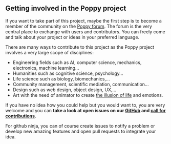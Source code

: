 ## Getting involved in the Poppy project

If you want to take part of this project, maybe the first step is to become a member of the community on the [Poppy forum](https://forum.poppy-project.org). The forum is the very central place to exchange with users and contributors. You can freely come and talk about your project or ideas in your preferred language.

There are many ways to contribute to this project as the Poppy project involves a very large scope of disciplines:

- Engineering fields such as AI, computer science, mechanics, electronics, machine learning...
- Humanities such as cognitive science, psychology...
- Life science such as biology, biomechanics,...
- Community management, scientific mediation, communication...
- Design such as web design, object design, UX,...
- Art with the need of animator to create [the illusion of life](http://en.wikipedia.org/wiki/Disney_Animation:_The_Illusion_of_Life) and emotions.

If you have no idea how you could help but you would want to, you are very welcome and you can **take a look at open issues on our [GitHub](https://github.com/poppy-project/) and [call for contributions](https://forum.poppy-project.org/tags/call-for-contributions)**.

For github ninja, you can of course create issues to notify a problem or develop new amazing features and open pull requests to integrate your idea.